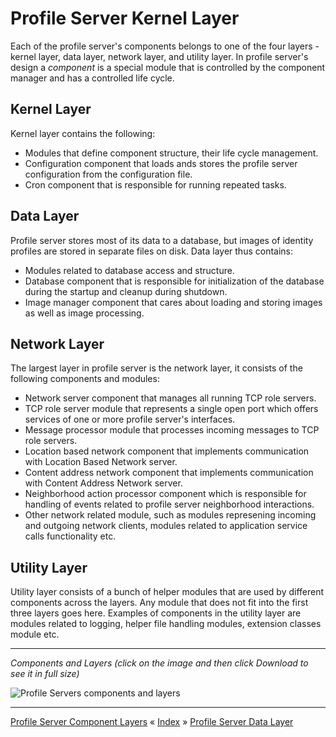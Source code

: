 # Profile Server Kernel Layer

Each of the profile server's components belongs to one of the four layers - kernel layer, data layer, network layer, and utility layer.
In profile server's design a *component* is a special module that is controlled by the component manager and has a controlled life cycle. 


## Kernel Layer

Kernel layer contains the following:

 * Modules that define component structure, their life cycle management.
 * Configuration component that loads ands stores the profile server configuration from the configuration file.
 * Cron component that is responsible for running repeated tasks.


## Data Layer

Profile server stores most of its data to a database, but images of identity profiles are stored in separate files on disk. 
Data layer thus contains:

 * Modules related to database access and structure.
 * Database component that is responsible for initialization of the database during the startup and cleanup during shutdown.
 * Image manager component that cares about loading and storing images as well as image processing.


## Network Layer

The largest layer in profile server is the network layer, it consists of the following components and modules:

 * Network server component that manages all running TCP role servers.
 * TCP role server module that represents a single open port which offers services of one or more profile server's interfaces.
 * Message processor module that processes incoming messages to TCP role servers.
 * Location based network component that implements communication with Location Based Network server.
 * Content address network component that implements communication with Content Address Network server.
 * Neighborhood action processor component which is responsible for handling of events related to profile server neighborhood interactions.
 * Other network related module, such as modules represening incoming and outgoing network clients, modules related to application service calls functionality etc.


## Utility Layer

Utility layer consists of a bunch of helper modules that are used by different components across the layers.
Any module that does not fit into the first three layers goes here. Examples of components in the utility layer 
are modules related to logging, helper file handling modules, extension classes module etc.


---
*Components and Layers (click on the image and then click Download to see it in full size)*

![Profile Servers components and layers](images/ps-component-layers.png "Profile Servers components and layers")

---
[Profile Server Component Layers](ARCH-PS-Component-Layers.md) « [Index](ARCHITECTURE.md) » [Profile Server Data Layer](ARCH-PS-Data-Layer.md)